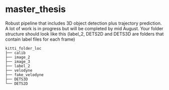 # master_thesis

Robust pipeline that includes 3D object detection plus trajectory prediction. A lot of work is in progress but will be completed by mid August.
Your folder structure should look like this (label_2, DETS2D and DETS3D are folders that contain label files for each frame)
```
kitti_folder_loc
├── calib
├── image_2
├── image_3
├── label_2
├── velodyne
├── fake_velodyne
├── DETS3D
└── DETS2D
```
